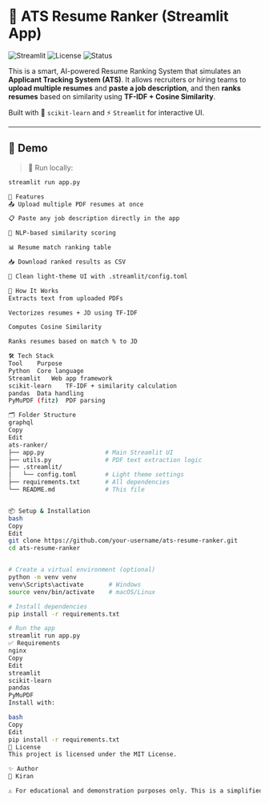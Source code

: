 # 🧠 ATS Resume Ranker (Streamlit App)

![Streamlit](https://img.shields.io/badge/Streamlit-ML%20App-red?logo=streamlit)
![License](https://img.shields.io/badge/license-MIT-green)
![Status](https://img.shields.io/badge/status-Complete-brightgreen)

This is a smart, AI-powered Resume Ranking System that simulates an **Applicant Tracking System (ATS)**. It allows recruiters or hiring teams to **upload multiple resumes** and **paste a job description**, and then **ranks resumes** based on similarity using **TF-IDF + Cosine Similarity**.

Built with 🧠 `scikit-learn` and ⚡️ `Streamlit` for interactive UI.

---

## 🎥 Demo

> 📌 Run locally:

```bash
streamlit run app.py

🚀 Features
📤 Upload multiple PDF resumes at once

📋 Paste any job description directly in the app

🧠 NLP-based similarity scoring

📊 Resume match ranking table

📥 Download ranked results as CSV

🎨 Clean light-theme UI with .streamlit/config.toml

🧠 How It Works
Extracts text from uploaded PDFs

Vectorizes resumes + JD using TF-IDF

Computes Cosine Similarity

Ranks resumes based on match % to JD

🛠 Tech Stack
Tool	Purpose
Python	Core language
Streamlit	Web app framework
scikit-learn	TF-IDF + similarity calculation
pandas	Data handling
PyMuPDF (fitz)	PDF parsing

🗂 Folder Structure
graphql
Copy
Edit
ats-ranker/
├── app.py                 # Main Streamlit UI
├── utils.py               # PDF text extraction logic
├── .streamlit/
│   └── config.toml        # Light theme settings
├── requirements.txt       # All dependencies
└── README.md              # This file


📦 Setup & Installation
bash
Copy
Edit
git clone https://github.com/your-username/ats-resume-ranker.git
cd ats-resume-ranker


# Create a virtual environment (optional)
python -m venv venv
venv\Scripts\activate       # Windows
source venv/bin/activate    # macOS/Linux

# Install dependencies
pip install -r requirements.txt

# Run the app
streamlit run app.py
✅ Requirements
nginx
Copy
Edit
streamlit
scikit-learn
pandas
PyMuPDF
Install with:

bash
Copy
Edit
pip install -r requirements.txt
📄 License
This project is licensed under the MIT License.

✨ Author
🔗 Kiran

⚠️ For educational and demonstration purposes only. This is a simplified simulation of ATS logic used in real-world recruitment pipelines.
